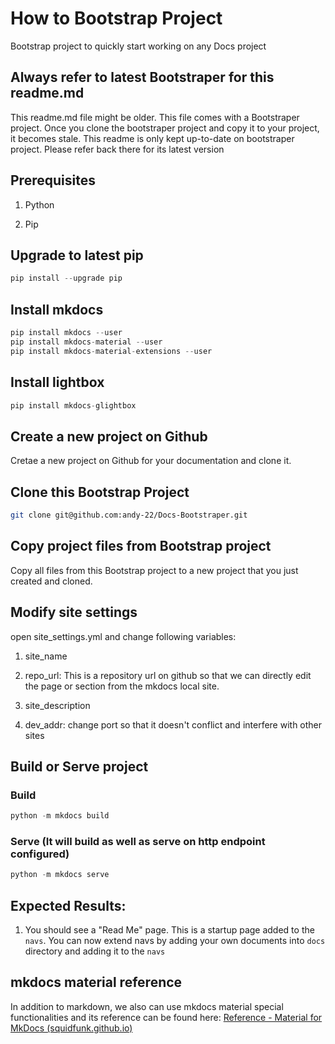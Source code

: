 # How to Bootstrap Project

Bootstrap project to quickly start working on any Docs project

## Always refer to latest Bootstraper for this readme.md

This readme.md file might be older. This file comes with a Bootstraper project. Once you clone the bootstraper project and copy it to your project, it becomes stale. This readme is only kept up-to-date on bootstraper project. Please refer back  there for its latest version

## Prerequisites

1. Python

2. Pip

## Upgrade to latest pip

```python
pip install --upgrade pip
```

## Install mkdocs

```python
pip install mkdocs --user
pip install mkdocs-material --user
pip install mkdocs-material-extensions --user
```

## Install lightbox
```python
pip install mkdocs-glightbox
```

## Create a new project on Github

Cretae a new project on Github for your documentation and clone it.

## Clone this Bootstrap Project

```bash
git clone git@github.com:andy-22/Docs-Bootstraper.git
```

## Copy project files from Bootstrap project

Copy all files from this Bootstrap project to a new project that you just created and cloned.

## Modify site settings

open site_settings.yml and change following variables:

1. site_name

2. repo_url: This is a repository url on github so that we can directly edit the page or section from the mkdocs local site.

3. site_description

4. dev_addr: change port so that it doesn't conflict and interfere with other sites

## Build or Serve project

### Build

```python
python -m mkdocs build
```

### Serve (It will build as well as serve on http endpoint configured)

```python
python -m mkdocs serve
```

## Expected Results:

1. You should see a "Read Me" page. This is a startup page added to the `navs`. You can now extend navs by adding your own documents into `docs` directory and adding it to the `navs` 

## mkdocs material reference

In addition to markdown, we also can use mkdocs material special functionalities and its reference can be found here: [Reference - Material for MkDocs (squidfunk.github.io)](https://squidfunk.github.io/mkdocs-material/reference/)
